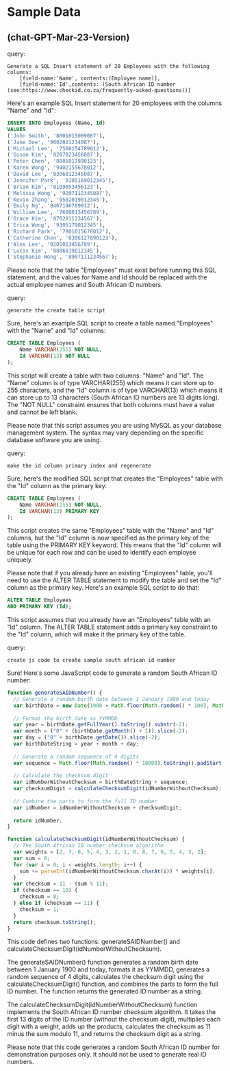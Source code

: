 # Sample Data 
##              (chat-GPT-Mar-23-Version)

query:
```
Generate a SQL Insert statement of 20 Employees with the following columns: 
    [field-name:'Name', contents:(Employee name)],
    [field-name:'Id',contents: (South African ID number (see:https://www.checkid.co.za/frequently-asked-questions))]
```

Here's an example SQL Insert statement for 20 employees with the columns "Name" and "Id":
```sql
INSERT INTO Employees (Name, Id)
VALUES 
('John Smith', '8001015009087'),
('Jane Doe', '9002021234087'),
('Michael Lee', '7508154789012'),
('Susan Kim', '8207023456087'),
('Peter Chen', '8801017890123'),
('Karen Wong', '9402155678012'),
('David Lee', '8306012345087'),
('Jennifer Park', '9105169012345'),
('Brian Kim', '8109053456123'),
('Melissa Wong', '9207112345087'),
('Kevin Zhang', '9502019012345'),
('Emily Ng', '8407146789012'),
('William Lee', '7608013456789'),
('Grace Kim', '8702011234567'),
('Erica Wong', '9305179012345'),
('Richard Park', '7901015678012'),
('Catherine Chen', '8306127890123'),
('Alex Lee', '9205013456789'),
('Lucas Kim', '8806019012345'),
('Stephanie Wong', '8907111234567');
```
Please note that the table "Employees" must exist before running this SQL statement, and the values for Name and Id should be replaced with the actual employee names and South African ID numbers.

query: 
```
generate the create table script
```

Sure, here's an example SQL script to create a table named "Employees" with the "Name" and "Id" columns:
```sql
CREATE TABLE Employees (
    Name VARCHAR(255) NOT NULL,
    Id VARCHAR(13) NOT NULL
);
```
This script will create a table with two columns: "Name" and "Id". The "Name" column is of type VARCHAR(255) which means it can store up to 255 characters, and the "Id" column is of type VARCHAR(13) which means it can store up to 13 characters (South African ID numbers are 13 digits long). The "NOT NULL" constraint ensures that both columns must have a value and cannot be left blank.

Please note that this script assumes you are using MySQL as your database management system. The syntax may vary depending on the specific database software you are using.

query:
```
make the id column primary index and regenerate
```

Sure, here's the modified SQL script that creates the "Employees" table with the "Id" column as the primary key:
```sql
CREATE TABLE Employees (
    Name VARCHAR(255) NOT NULL,
    Id VARCHAR(13) PRIMARY KEY
);
```
This script creates the same "Employees" table with the "Name" and "Id" columns, but the "Id" column is now specified as the primary key of the table using the PRIMARY KEY keyword. This means that the "Id" column will be unique for each row and can be used to identify each employee uniquely.

Please note that if you already have an existing "Employees" table, you'll need to use the ALTER TABLE statement to modify the table and set the "Id" column as the primary key. Here's an example SQL script to do that:
```sql
ALTER TABLE Employees
ADD PRIMARY KEY (Id);
```
This script assumes that you already have an "Employees" table with an "Id" column. The ALTER TABLE statement adds a primary key constraint to the "Id" column, which will make it the primary key of the table.

query:
```
create js code to create sample south african id number
```

Sure! Here's some JavaScript code to generate a random South African ID number:

```javascript
function generateSAIDNumber() {
  // Generate a random birth date between 1 January 1900 and today
  var birthDate = new Date(1900 + Math.floor(Math.random() * 100), Math.floor(Math.random() * 12), Math.floor(Math.random() * 28) + 1);
  
  // Format the birth date as YYMMDD
  var year = birthDate.getFullYear().toString().substr(-2);
  var month = ("0" + (birthDate.getMonth() + 1)).slice(-2);
  var day = ("0" + birthDate.getDate()).slice(-2);
  var birthDateString = year + month + day;
  
  // Generate a random sequence of 4 digits
  var sequence = Math.floor(Math.random() * 10000).toString().padStart(4, '0');
  
  // Calculate the checksum digit
  var idNumberWithoutChecksum = birthDateString + sequence;
  var checksumDigit = calculateChecksumDigit(idNumberWithoutChecksum);
  
  // Combine the parts to form the full ID number
  var idNumber = idNumberWithoutChecksum + checksumDigit;
  
  return idNumber;
}

function calculateChecksumDigit(idNumberWithoutChecksum) {
  // The South African ID number checksum algorithm
  var weights = [2, 7, 6, 5, 4, 3, 2, 1, 0, 8, 7, 6, 5, 4, 3, 2];
  var sum = 0;
  for (var i = 0; i < weights.length; i++) {
    sum += parseInt(idNumberWithoutChecksum.charAt(i)) * weights[i];
  }
  var checksum = 11 - (sum % 11);
  if (checksum == 10) {
    checksum = 0;
  } else if (checksum == 11) {
    checksum = 1;
  }
  return checksum.toString();
}
```

This code defines two functions: generateSAIDNumber() and calculateChecksumDigit(idNumberWithoutChecksum).

The generateSAIDNumber() function generates a random birth date between 1 January 1900 and today, formats it as YYMMDD, generates a random sequence of 4 digits, calculates the checksum digit using the calculateChecksumDigit() function, and combines the parts to form the full ID number. The function returns the generated ID number as a string.

The calculateChecksumDigit(idNumberWithoutChecksum) function implements the South African ID number checksum algorithm. It takes the first 13 digits of the ID number (without the checksum digit), multiplies each digit with a weight, adds up the products, calculates the checksum as 11 minus the sum modulo 11, and returns the checksum digit as a string.

Please note that this code generates a random South African ID number for demonstration purposes only. It should not be used to generate real ID numbers.
